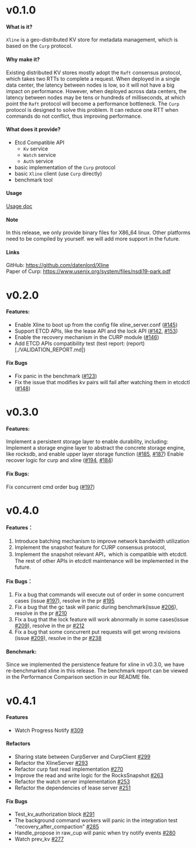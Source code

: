 # v0.1.0
#### What is it?
`Xline` is a geo-distributed KV store for metadata management, which is based on the `Curp` protocol.
#### Why make it?
Existing distributed KV stores mostly adopt the `Raft` consensus protocol, which takes two RTTs to complete a request. When deployed in a single data center, the latency between nodes is low, so it will not have a big impact on performance. However, when deployed across data centers, the latency between nodes may be tens or hundreds of milliseconds, at which point the `Raft` protocol will become a performance bottleneck. The `Curp` protocol is designed to solve this problem. It can reduce one RTT when commands do not conflict, thus improving performance.
#### What does it provide?
- Etcd Compatible API
  - `Kv` service
  - `Watch` service
  - `Auth` service
- basic implementation of the `Curp` protocol
- basic `Xline` client (use `Curp` directly)
- benchmark tool
#### Usage
[Usage doc](https://github.com/datenlord/Xline/blob/v0.1.0/USAGE.md)
#### Note
In this release, we only provide binary files for X86_64 linux. Other platforms need to be compiled by yourself. we will add more support in the future.
#### Links
GitHub: https://github.com/datenlord/Xline  
Paper of Curp: https://www.usenix.org/system/files/nsdi19-park.pdf

# v0.2.0
#### Features:
- Enable Xline to boot up from the config file xline_server.conf ([#145](https://github.com/datenlord/Xline/pull/145))
- Support ETCD APIs, like the lease API and the lock API ([#142](https://github.com/datenlord/Xline/pull/145), [#153](https://github.com/datenlord/Xline/pull/145))
- Enable the recovery mechanism in the CURP module ([#146](https://github.com/datenlord/Xline/pull/145))
- Add ETCD APIs compatibility test (test report: (report)[./VALIDATION_REPORT.md])
#### Fix Bugs
- Fix panic in the benchmark ([#123](https://github.com/datenlord/Xline/pull/123))
- Fix the issue that modifies kv pairs will fail after watching them in etcdctl ([#148](https://github.com/datenlord/Xline/pull/123))

# v0.3.0
#### Features:
Implement a persistent storage layer to enable durability, including:
Implement a storage engine layer to abstract the concrete storage engine, like rocksdb,
and enable upper layer storage function ([#185](https://github.com/datenlord/Xline/pull/185), [#187](https://github.com/datenlord/Xline/pull/187))
Enable recover logic for curp and xline ([#194](https://github.com/datenlord/Xline/pull/194), [#184](https://github.com/datenlord/Xline/pull/194))
#### Fix Bugs:
Fix concurrent cmd order bug ([#197](https://github.com/datenlord/Xline/issues/197))

# v0.4.0
#### Features：
1. Introduce batching mechanism to improve network bandwidth utilization
2. Implement the snapshot feature for CURP consensus protocol,
3. Implement the snapshot relevant API，which is compatible with etcdctl. The rest of other APIs in etcdctl maintenance will be implemented in the future.
#### Fix Bugs：
1. Fix a bug that commands will execute out of order in some concurrent cases (issue [#197](https://github.com/datenlord/Xline/issues/197)), resolve in the pr [#195](https://github.com/datenlord/Xline/issues/195)
2. Fix a bug that the gc task will panic during benchmark(issue [#206](https://github.com/datenlord/Xline/issues/206)), resolve in the pr [#210](https://github.com/datenlord/Xline/issues/210)
3. Fix a bug that the lock feature will work abnormally in some cases(issue [#209](https://github.com/datenlord/Xline/issues/209)), resolve in the pr [#212](https://github.com/datenlord/Xline/issues/212)
4. Fix a bug that some concurrent put requests will get wrong revisions (issue [#209](https://github.com/datenlord/Xline/issues/212)), resolve in the pr [#238](https://github.com/datenlord/Xline/issues/238)
#### Benchmark:
Since we implemented the persistence feature for xline in v0.3.0, we have re-benchmarked xline in this release. The benchmark report can be viewed in the Performance Comparison section in our README file.

# v0.4.1
#### Features
- Watch Progress Notify [#309](https://github.com/datenlord/Xline/issues/309)
#### Refactors
- Sharing state between CurpServer and CurpClient [#299](https://github.com/datenlord/Xline/issues/299)
- Refactor the XlineServer [#293](https://github.com/datenlord/Xline/issues/293)
- Refactor curp fast read implementation [#270](https://github.com/datenlord/Xline/issues/270)
- Improve the read and write logic for the RocksSnapshot [#263](https://github.com/datenlord/Xline/issues/263)
- Refactor the watch server implementation [#253](https://github.com/datenlord/Xline/issues/253)
- Refactor the dependencies of lease server [#251](https://github.com/datenlord/Xline/issues/251)
#### Fix Bugs
- Test_kv_authorization block [#291](https://github.com/datenlord/Xline/issues/291)
- The background command workers will panic in the integration test "recovery_after_compaction" [#285](https://github.com/datenlord/Xline/issues/285)
- Handle_propose in raw_cup will panic when try notify events [#280](https://github.com/datenlord/Xline/issues/280)
- Watch prev_kv [#277](https://github.com/datenlord/Xline/issues/277)